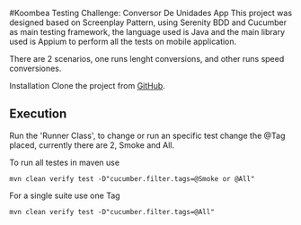#Koombea Testing Challenge: Conversor De Unidades App
This project was designed based on Screenplay Pattern, using Serenity BDD and Cucumber as main testing framework, the language used is Java and the main library used is Appium to perform all the tests on mobile application.

There are 2 scenarios, one runs lenght conversions, and other runs speed conversiones.


Installation
Clone the project from [GitHub](https://github.com/JuanyOrozco/KbConverterApp).

## Execution

Run the 'Runner Class', to change or run an specific test change the @Tag placed, currently there are 2, Smoke and All.

To run all testes in maven use

```
mvn clean verify test -D"cucumber.filter.tags=@Smoke or @All"
```
For a single suite use one Tag
```
mvn clean verify test -D"cucumber.filter.tags=@All"
```